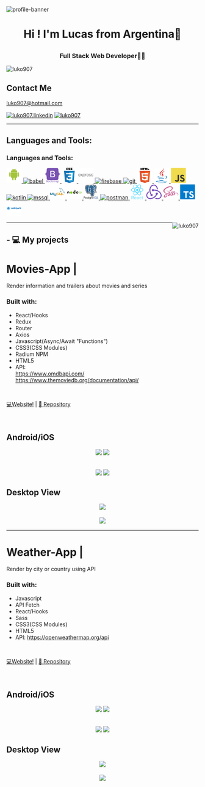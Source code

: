 ![profile-banner](https://user-images.githubusercontent.com/48270029/137372452-e68a0299-63da-4e4a-9862-67e08fce402e.png)

###

<h1 align="center">Hi ! I'm Lucas from Argentina👋 </h1>

## <h3 align="center">Full Stack Web Developer🚀🚀</h3>

<p align="left"> <img src="https://komarev.com/ghpvc/?username=luko907&label=Profile%20views&color=0e75b6&style=flat" alt="luko907" /> </p>


## Contact Me

luko907@hotmail.com

<p align="left">
<a href="https://www.linkedin.com/in/lucas-kochjs/" target="blank"><img align="center" src="https://raw.githubusercontent.com/rahuldkjain/github-profile-readme-generator/master/src/images/icons/Social/linked-in-alt.svg" alt="luko907.linkedin" height="30" width="40" /></a>
<a href="https://www.facebook.com/LucassKoch/" target="blank"><img align="center" src="https://raw.githubusercontent.com/rahuldkjain/github-profile-readme-generator/master/src/images/icons/Social/facebook.svg" alt="luko907" height="30" width="40" /></a>
</p>

---

## Languages and Tools:

<h3 align="left">Languages and Tools:</h3>
<p align="left"> <a href="https://developer.android.com" target="_blank" rel="noreferrer"> <img src="https://raw.githubusercontent.com/devicons/devicon/master/icons/android/android-original-wordmark.svg" alt="android" width="40" height="40"/> </a> <a href="https://babeljs.io/" target="_blank" rel="noreferrer"> <img src="https://www.vectorlogo.zone/logos/babeljs/babeljs-icon.svg" alt="babel" width="40" height="40"/> </a> <a href="https://getbootstrap.com" target="_blank" rel="noreferrer"> <img src="https://raw.githubusercontent.com/devicons/devicon/master/icons/bootstrap/bootstrap-plain-wordmark.svg" alt="bootstrap" width="40" height="40"/> </a> <a href="https://www.w3schools.com/css/" target="_blank" rel="noreferrer"> <img src="https://raw.githubusercontent.com/devicons/devicon/master/icons/css3/css3-original-wordmark.svg" alt="css3" width="40" height="40"/> </a> <a href="https://expressjs.com" target="_blank" rel="noreferrer"> <img src="https://raw.githubusercontent.com/devicons/devicon/master/icons/express/express-original-wordmark.svg" alt="express" width="40" height="40"/> </a> <a href="https://firebase.google.com/" target="_blank" rel="noreferrer"> <img src="https://www.vectorlogo.zone/logos/firebase/firebase-icon.svg" alt="firebase" width="40" height="40"/> </a> <a href="https://git-scm.com/" target="_blank" rel="noreferrer"> <img src="https://www.vectorlogo.zone/logos/git-scm/git-scm-icon.svg" alt="git" width="40" height="40"/> </a> <a href="https://www.w3.org/html/" target="_blank" rel="noreferrer"> <img src="https://raw.githubusercontent.com/devicons/devicon/master/icons/html5/html5-original-wordmark.svg" alt="html5" width="40" height="40"/> </a> <a href="https://www.java.com" target="_blank" rel="noreferrer"> <img src="https://raw.githubusercontent.com/devicons/devicon/master/icons/java/java-original.svg" alt="java" width="40" height="40"/> </a> <a href="https://developer.mozilla.org/en-US/docs/Web/JavaScript" target="_blank" rel="noreferrer"> <img src="https://raw.githubusercontent.com/devicons/devicon/master/icons/javascript/javascript-original.svg" alt="javascript" width="40" height="40"/> </a> <a href="https://kotlinlang.org" target="_blank" rel="noreferrer"> <img src="https://www.vectorlogo.zone/logos/kotlinlang/kotlinlang-icon.svg" alt="kotlin" width="40" height="40"/> </a> <a href="https://www.microsoft.com/en-us/sql-server" target="_blank" rel="noreferrer"> <img src="https://www.svgrepo.com/show/303229/microsoft-sql-server-logo.svg" alt="mssql" width="40" height="40"/> </a> <a href="https://www.mysql.com/" target="_blank" rel="noreferrer"> <img src="https://raw.githubusercontent.com/devicons/devicon/master/icons/mysql/mysql-original-wordmark.svg" alt="mysql" width="40" height="40"/> </a> <a href="https://nodejs.org" target="_blank" rel="noreferrer"> <img src="https://raw.githubusercontent.com/devicons/devicon/master/icons/nodejs/nodejs-original-wordmark.svg" alt="nodejs" width="40" height="40"/> </a> <a href="https://www.postgresql.org" target="_blank" rel="noreferrer"> <img src="https://raw.githubusercontent.com/devicons/devicon/master/icons/postgresql/postgresql-original-wordmark.svg" alt="postgresql" width="40" height="40"/> </a> <a href="https://postman.com" target="_blank" rel="noreferrer"> <img src="https://www.vectorlogo.zone/logos/getpostman/getpostman-icon.svg" alt="postman" width="40" height="40"/> </a> <a href="https://reactjs.org/" target="_blank" rel="noreferrer"> <img src="https://raw.githubusercontent.com/devicons/devicon/master/icons/react/react-original-wordmark.svg" alt="react" width="40" height="40"/> </a> <a href="https://redux.js.org" target="_blank" rel="noreferrer"> <img src="https://raw.githubusercontent.com/devicons/devicon/master/icons/redux/redux-original.svg" alt="redux" width="40" height="40"/> </a> <a href="https://sass-lang.com" target="_blank" rel="noreferrer"> <img src="https://raw.githubusercontent.com/devicons/devicon/master/icons/sass/sass-original.svg" alt="sass" width="40" height="40"/> </a> <a href="https://www.typescriptlang.org/" target="_blank" rel="noreferrer"> <img src="https://raw.githubusercontent.com/devicons/devicon/master/icons/typescript/typescript-original.svg" alt="typescript" width="40" height="40"/> </a> <a href="https://webpack.js.org" target="_blank" rel="noreferrer"> <img src="https://raw.githubusercontent.com/devicons/devicon/d00d0969292a6569d45b06d3f350f463a0107b0d/icons/webpack/webpack-original-wordmark.svg" alt="webpack" width="40" height="40"/> </a> </p>

<p><img align="right" src="https://github-readme-stats.vercel.app/api/top-langs?username=luko907&show_icons=true&locale=en&layout=compact" alt="luko907" /></p>

---

## - 💻 My projects

# Movies-App |

Render information and trailers about movies and series

### Built with:

- React/Hooks
- Redux
- Router
- Axios
- Javascript(Async/Await "Functions")
- CSS3(CSS Modules)
- Radium NPM
- HTML5
- API:<br />
  https://www.omdbapi.com/<br />
  https://www.themoviedb.org/documentation/api/

<br />
 
<a href="https://movies-app-lk.netlify.app"> 💻Website!<a/> | <a href="https://github.com/luko907/moviesApp"> 📲 Repository</a>
  
<br />

## Android/iOS

<div align="center">
  <img src="https://user-images.githubusercontent.com/48270029/143493278-5ac5097d-3fc1-4e68-9f38-406a18f6d995.png" />
  <img src="https://user-images.githubusercontent.com/48270029/143493282-1d5c2301-bab2-473a-a740-a7fcff8e5672.png" />
</div>

<br />
<br />

<div align="center">
  <img src="https://user-images.githubusercontent.com/48270029/143493283-0847f550-cc6c-41d2-a592-f15b6ebeea54.png" />
  <img src="https://user-images.githubusercontent.com/48270029/143493288-2667a4fe-db02-4e16-a2d3-7f642f79eee0.png" />
</div>

## Desktop View
<div align="center">
  <img src="https://user-images.githubusercontent.com/48270029/143493291-3eae3412-ac83-4de1-a55e-434bda8b59dc.png" />
  <br />
  <br />
  <img src="https://user-images.githubusercontent.com/48270029/143493295-9fb416eb-61a0-4a1e-8ce5-50e70ba1e7c8.png" />
</div>
  
************  
  
# Weather-App |

Render by city or country using API

### Built with:

- Javascript
- API Fetch
- React/Hooks
- Sass
- CSS3(CSS Modules)
- HTML5
- API: https://openweathermap.org/api
  
<br />

<a href="https://weather-app-lk.netlify.app"> 💻Website!<a/> | <a href="https://github.com/luko907/weather-app"> 📲 Repository</a>
  
<br />
  

## Android/iOS

<div align="center">
  <img src="https://user-images.githubusercontent.com/48270029/140330786-4d89290e-e3c9-4beb-ad1b-c122b321e89c.png" />
  <img src="https://user-images.githubusercontent.com/48270029/140330796-af539b29-3610-4f72-bfe6-b1af77495dd6.png" />
</div>

<br />
<br />

<div align="center">
  <img src="https://user-images.githubusercontent.com/48270029/140330798-e2fdbe2f-b695-4275-bb7f-36d73d77d800.png" />
  <img src="https://user-images.githubusercontent.com/48270029/140330800-81681919-604f-4bf3-a2b7-92075c889aae.png" />
</div>

## Desktop View
<div align="center">
  <img src="https://user-images.githubusercontent.com/48270029/139955322-2247669e-89fa-44fc-998a-c5e83da4aacb.png" />
  <br />
  <br />
  <img src="https://user-images.githubusercontent.com/48270029/139955313-0050f906-4d31-45a1-bc7e-df58089dbfed.png" />
</div>

